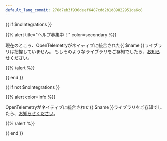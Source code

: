 ```yaml
---
default_lang_commit: 276d7eb3f936deef6487cdd2b1d89822951da6c8
---
```


{{ if $noIntegrations }}

{{% alert title="ヘルプ募集中！" color=secondary %}}

現在のところ、OpenTelemetryがネイティブに統合された{{ $name }}ライブラリは把握していません。
もしそのようなライブラリをご存知でしたら、[お知らせください][let us know]。

{{% /alert %}}

{{ end }}

{{ if not $noIntegrations }}

{{% alert color=info %}}

OpenTelemetryがネイティブに統合された{{ $name }}ライブラリをご存知でしたら、[お知らせください][let us know]。

{{% /alert %}}

{{ end }}

[let us know]: https://github.com/open-telemetry/opentelemetry.io/issues/new/choose

